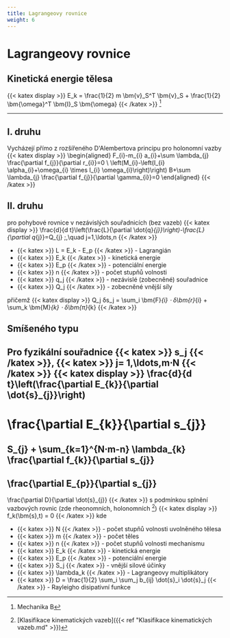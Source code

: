```yaml
---
title: Lagrangeovy rovnice
weight: 6
---
```


Lagrangeovy rovnice
===================

## Kinetická energie tělesa

{{< katex display >}}
E_k = \frac{1}{2} m \bm{v}_S^T \bm{v}_S + \frac{1}{2} \bm{\omega}^T \bm{I}_S \bm{\omega}
{{< /katex >}}
[^1]

---

## I. druhu

Vycházejí přímo z rozšířeného D'Alembertova principu pro holonomní vazby
{{< katex display >}}
\begin{aligned}
F_{i}-m_{i} a_{i}+\sum \lambda_{j} \frac{\partial f_{j}}{\partial r_{i}}=0 \\
\left(M_{i}-\left(I_{i} \alpha_{i}+\omega_{i} \times I_{i} \omega_{i}\right)\right) B+\sum \lambda_{j} \frac{\partial f_{j}}{\partial \gamma_{i}}=0
\end{aligned}
{{< /katex >}}

## II. druhu

pro pohybové rovnice v nezávislých souřadnicích (bez vazeb)
{{< katex display >}}
\frac{d}{d t}\left(\frac{L}{\partial \dot{q}_{j}}\right)-\frac{L}{\partial q_{j}}=Q_{j}
\;,\quad 
j=1,\ldots,n
{{< /katex >}}

* {{< katex >}} L = E_k - E_p {{< /katex >}} - Lagrangián
* {{< katex >}} E_k {{< /katex >}} - kinetická energie
* {{< katex >}} E_p {{< /katex >}} - potenciální energie
* {{< katex >}} n {{< /katex >}} - počet stupňů volnosti
* {{< katex >}} q_j {{< /katex >}} - nezávislé (zobecněné) souřadnice
* {{< katex >}} Q_j {{< /katex >}} - zobecněné vnější síly

přičemž
{{< katex display >}}
Q_j δs_j = \sum_i \bm{F}_{i} ⋅ δ\bm{r}_{i} + \sum_k \bm{M}_{k} ⋅ δ\bm{π}_{k}
{{< /katex >}}

## Smíšeného typu

Pro fyzikální souřadnice {{< katex >}} s_j {{< /katex >}}, {{< katex >}} j= 1,\ldots,m⋅N {{< /katex >}}
{{< katex display >}}
\frac{d}{d t}\left(\frac{\partial E_{k}}{\partial \dot{s}_{j}}\right)
-
\frac{\partial E_{k}}{\partial s_{j}}
=
S_{j}
+
\sum_{k=1}^{N⋅m-n} \lambda_{k} \frac{\partial f_{k}}{\partial s_{j}}
-
\frac{\partial E_{p}}{\partial s_{j}}
-
\frac{\partial D}{\partial \dot{s}_{j}}
{{< /katex >}}
s podmínkou splnění vazbových rovnic (zde rheonomních, holonomních [^2])
{{< katex display >}}
f_k(\bm{s},t) = 0
{{< /katex >}}
kde

* {{< katex >}} N {{< /katex >}} - počet stupňů volnosti uvolněného tělesa
* {{< katex >}} m {{< /katex >}} - počet těles
* {{< katex >}} n {{< /katex >}} - počet stupňů volnosti mechanismu
* {{< katex >}} E_k {{< /katex >}} - kinetická energie
* {{< katex >}} E_p {{< /katex >}} - potenciální energie
* {{< katex >}} S_j {{< /katex >}} - vnější silové účinky
* {{< katex >}} \lambda_k {{< /katex >}} - Lagrangeovy multiplikátory
* {{< katex >}} D = \frac{1}{2} \sum_i \sum_j b_{ij} \dot{s}_i \dot{s}_j {{< /katex >}} - Rayleigho disipativní funkce

[^1]: Mechanika B
[^2]: [Klasifikace kinematických vazeb]({{< ref "Klasifikace kinematických vazeb.md" >}})